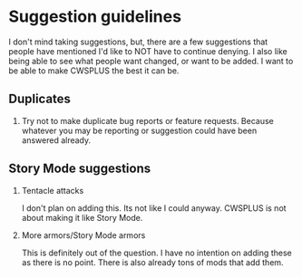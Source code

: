 # Suggestion guidelines


I don't mind taking suggestions, but, there are a few suggestions that people have mentioned I'd like to NOT have to continue denying.
I also like being able to see what people want changed, or want to be added. I want to be able to make CWSPLUS the best it can be.



## Duplicates

1. Try not to make duplicate bug reports or feature requests. Because whatever you may be reporting or suggestion could have been answered already.  


## Story Mode suggestions

1. Tentacle attacks

   I don't plan on adding this. Its not like I could anyway. CWSPLUS is not about making it like Story Mode. 

2. More armors/Story Mode armors

   This is definitely out of the question. I have no intention on adding these as there is no point. There is also already tons of mods that add them.

